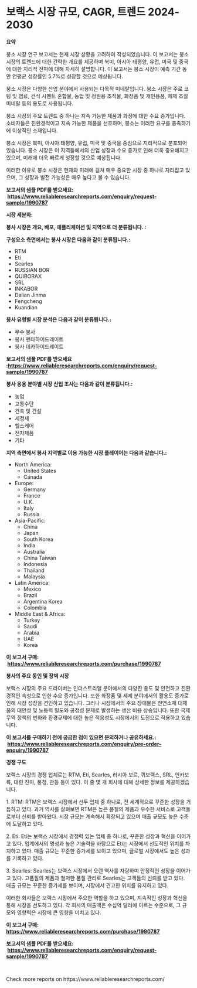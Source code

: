 <p><h1>보랙스 시장 규모, CAGR, 트렌드 2024-2030</h1></p><p><strong>요약</strong></p>
<p><p>붕소 시장 연구 보고서는 현재 시장 상황을 고려하여 작성되었습니다. 이 보고서는 붕소 시장의 트렌드에 대한 간략한 개요를 제공하며 북미, 아시아 태평양, 유럽, 미국 및 중국에 대한 지리적 전파에 대해 자세히 설명합니다. 이 보고서는 붕소 시장이 예측 기간 동안 연평균 성장률인 5.7%로 성장할 것으로 예상됩니다.</p><p>붕소 시장은 다양한 산업 분야에서 사용되는 다목적 미네랄입니다. 붕소 시장은 주로 코팅 및 염료, 건식 시멘트 혼합물, 농업 및 정원용 조직물, 화장품 및 개인용품, 체제 조절 미네랄 등의 용도로 사용됩니다.</p><p>붕소 시장의 주요 트렌드 중 하나는 지속 가능한 제품과 과정에 대한 수요 증가입니다. 소비자들은 친환경적이고 지속 가능한 제품을 선호하며, 붕소는 이러한 요구를 충족하기에 이상적인 소재입니다.</p><p>붕소 시장은 북미, 아시아 태평양, 유럽, 미국 및 중국을 중심으로 지리적으로 분포되어 있습니다. 붕소 시장은 이 지역들에서의 산업 성장과 수요 증가로 인해 더욱 중요해지고 있으며, 미래에 더욱 빠르게 성장할 것으로 예상됩니다.</p><p>이러한 이유로 붕소 시장은 현재와 미래에 걸쳐 매우 중요한 시장 중 하나로 자리잡고 있으며, 그 성장과 발전 가능성은 매우 높다고 볼 수 있습니다.</p></p>
<p><strong>보고서의 샘플 PDF를 받으세요: &nbsp;<a href="https://www.reliableresearchreports.com/enquiry/request-sample/1990787">https://www.reliableresearchreports.com/enquiry/request-sample/1990787</a></strong></p>
<p><strong>시장 세분화:</strong></p>
<p><strong> 붕사 시장은 개요, 배포, 애플리케이션 및 지역으로 더 분류됩니다. :</strong></p>
<p><strong>구성요소 측면에서는 붕사 시장은 다음과 같이 분류됩니다.:</strong></p>
<p><ul><li>RTM</li><li>Eti</li><li>Searles</li><li>RUSSIAN BOR</li><li>QUIBORAX</li><li>SRL</li><li>INKABOR</li><li>Dalian Jinma</li><li>Fengcheng</li><li>Kuandian</li></ul></p>
<p><strong> 붕사 유형별 시장 분석은 다음과 같이 분류됩니다.:</strong></p>
<p><ul><li>무수 붕사</li><li>붕사 펜타하이드레이트</li><li>붕사 데카하이드레이트</li></ul></p>
<p><strong>보고서의 샘플 PDF를 받으세요 :<a href="https://www.reliableresearchreports.com/enquiry/request-sample/1990787">https://www.reliableresearchreports.com/enquiry/request-sample/1990787</a></strong></p>
<p><strong> 붕사 응용 분야별 시장 산업 조사는 다음과 같이 분류됩니다.:</strong></p>
<p><ul><li>농업</li><li>교통수단</li><li>건축 및 건설</li><li>세정제</li><li>헬스케어</li><li>전자제품</li><li>기타</li></ul></p>
<p><strong>지역 측면에서 붕사 지역별로 이용 가능한 시장 플레이어는 다음과 같습니다.:</strong></p>
<p><ul>
    <li>
        North America:
        <ul>
            <li>United States</li>
            <li>Canada</li>
        </ul>
    </li>
    <li>
        Europe:
        <ul>
            <li>Germany</li>
            <li>France</li>
            <li>U.K.</li>
            <li>Italy</li>
            <li>Russia</li>
        </ul>
    </li>
    <li>
        Asia-Pacific:
        <ul>
            <li>China</li>
            <li>Japan</li>
            <li>South Korea</li>
            <li>India</li>
            <li>Australia</li>
            <li>China Taiwan</li>
            <li>Indonesia</li>
            <li>Thailand</li>
            <li>Malaysia</li>
        </ul>
    </li>
    <li>
        Latin America:
        <ul>
            <li>Mexico</li>
            <li>Brazil</li>
            <li>Argentina Korea</li>
            <li>Colombia</li>
        </ul>
    </li>
    <li>
        Middle East & Africa:
        <ul>
            <li>Turkey</li>
            <li>Saudi</li>
            <li>Arabia</li>
            <li>UAE</li>
            <li>Korea</li>
        </ul>
    </li>
    </ul></p>
<p><strong>이 보고서 구매: &nbsp;<a href="https://www.reliableresearchreports.com/purchase/1990787">https://www.reliableresearchreports.com/purchase/1990787</a></strong></p>
<p><strong>붕사의 주요 동인 및 장벽 시장</strong></p>
<p><p>보랙스 시장의 주요 드라이버는 인더스트리얼 분야에서의 다양한 용도 및 안전하고 친환경적인 속성으로 인한 수요 증가입니다. 또한 화장품 및 세제 분야에서의 활용도 증가로 인해 시장 성장을 견인하고 있습니다. 그러나 시장에서의 주요 장애물은 천연소재 대체품의 대안성 및 노동력 밀도와 공정성 문제로 발생하는 생산 비용 상승입니다. 또한 국제 무역 정책의 변화와 환경규제에 대한 높은 적응성도 시장에서의 도전으로 작용하고 있습니다.</p></p>
<p><strong>이 보고서를 구매하기 전에 궁금한 점이 있으면 문의하거나 공유하세요.: &nbsp;<a href="https://www.reliableresearchreports.com/enquiry/pre-order-enquiry/1990787">https://www.reliableresearchreports.com/enquiry/pre-order-enquiry/1990787</a></strong></p>
<p><strong>경쟁 구도</strong></p>
<p><p>보랙스 시장의 경쟁 업체로는 RTM, Eti, Searles, 러시아 보르, 퀴보랙스, SRL, 인카보륙, 대련 진마, 풍청, 관등 등이 있다. 이 중 몇 개 회사에 대해 상세한 정보를 제공하겠습니다.</p><p>1. RTM: RTM은 보랙스 시장에서 선두 업체 중 하나로, 전 세계적으로 꾸준한 성장을 거듭하고 있다. 과거 역사를 살펴보면 RTM은 높은 품질의 제품과 우수한 서비스로 고객들로부터 신뢰를 받아왔다. 시장 규모는 계속해서 확장되고 있으며 매출 규모도 높은 수준에 도달하고 있다.</p><p>2. Eti: Eti는 보랙스 시장에서 경쟁력 있는 업체 중 하나로, 꾸준한 성장과 혁신을 이어가고 있다. 업계에서의 명성과 높은 기술력을 바탕으로 Eti는 시장에서 선도적인 위치를 차지하고 있다. 매출 규모는 꾸준한 증가세를 보이고 있으며, 글로벌 시장에서도 높은 성과를 기록하고 있다.</p><p>3. Searles: Searles는 보랙스 시장에서 오랜 역사를 자랑하며 안정적인 성장을 이어가고 있다. 고품질의 제품과 철저한 품질 관리로 Searles는 고객들의 신뢰를 받고 있다. 매출 규모는 꾸준한 증가세를 보이며, 시장에서 견고한 위치를 유지하고 있다.</p><p>이러한 회사들은 보랙스 시장에서 주요한 역할을 하고 있으며, 지속적인 성장과 혁신을 통해 시장을 선도하고 있다. 각 회사의 매출액은 수십억 달러에 이르는 수준으로, 그 규모와 영향력은 시장에 큰 영향을 미치고 있다.</p></p>
<p><strong>이 보고서 구매: &nbsp; <a href="https://www.reliableresearchreports.com/purchase/1990787">https://www.reliableresearchreports.com/purchase/1990787</a></strong></p>
<p><strong>보고서의 샘플 PDF를 받으세요: &nbsp;<a href="https://www.reliableresearchreports.com/enquiry/request-sample/1990787">https://www.reliableresearchreports.com/enquiry/request-sample/1990787</a></strong><strong></strong></p>
<p>&nbsp;</p>
<p>Check more reports on https://www.reliableresearchreports.com/</p>